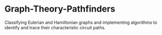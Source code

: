 # Graph-Theory-Pathfinders
Classifying Eulerian and Hamiltonian graphs and implementing algorithms to identify and trace their characteristic circuit paths.
